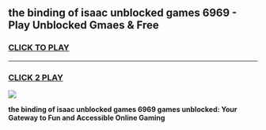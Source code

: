 
## the binding of isaac unblocked games 6969 - Play Unblocked Gmaes & Free
<h3>
<a href="https://premium.freeplayer.one?title=the_binding_of_isaac_unblocked_games_6969&ref=20F">CLICK TO PLAY</a></h3>
<hr>

<h3>
<a href="https://premium.freeplayer.one?title=the_binding_of_isaac_unblocked_games_6969&ref=20F">CLICK 2 PLAY</a>
  
</h3>

<a href="https://premium.freeplayer.one?title=the_binding_of_isaac_unblocked_games_6969&ref=20F/"><img src="https://clearcache.store/games.png"></a>


**the binding of isaac unblocked games 6969 games unblocked: Your Gateway to Fun and Accessible Online Gaming**
